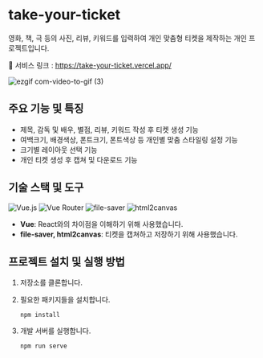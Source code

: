 # **take-your-ticket**
영화, 책, 극 등의 사진, 리뷰, 키워드를 입력하여 개인 맞춤형 티켓을 제작하는 개인 프로젝트입니다.

🔗 서비스 링크 : https://take-your-ticket.vercel.app/

![ezgif com-video-to-gif (3)](https://github.com/a-honey/take-your-ticket/assets/75254185/574dfe19-b147-4926-93d2-416a7916cc6e)

## **주요 기능 및 특징**
- 제목, 감독 및 배우, 별점, 리뷰, 키워드 작성 후 티켓 생성 기능
- 여백크기, 배경색상, 폰트크기, 폰트색상 등 개인별 맞춤 스타일링 설정 기능
- 크기별 레이아웃 선택 기능
- 개인 티켓 생성 후 캡쳐 및 다운로드 기능

## **기술 스택 및 도구**
![Vue.js](https://img.shields.io/badge/-Vue.js-4FC08D?style=for-the-badge&logo=vue.js&logoColor=ffffff)
![Vue Router](https://img.shields.io/badge/-Vue_Router-42b983?style=for-the-badge&logo=vue-router&logoColor=ffffff)
![file-saver](https://img.shields.io/badge/-file--saver-brightgreen?style=for-the-badge)
![html2canvas](https://img.shields.io/badge/-html2canvas-ff4500?style=for-the-badge)

- **Vue**: React와의 차이점을 이해하기 위해 사용했습니다.
- **file-saver, html2canvas**: 티켓을 캡쳐하고 저장하기 위해 사용했습니다.

## 프로젝트 설치 및 실행 방법
1. 저장소를 클론합니다.
2. 필요한 패키지들을 설치합니다.
   ```shell
   npm install
   ```
3. 개발 서버를 실행합니다.

   ```
   npm run serve
   ```
